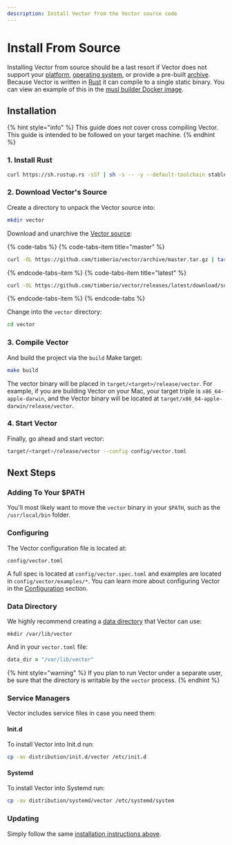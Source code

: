 ```yaml
---
description: Install Vector from the Vector source code
---
```


# Install From Source

Installing Vector from source should be a last resort if Vector does not
support your [platform][docs.platforms],
[operating system][docs.operating_systems], or provide a pre-built
[archive][docs.from_archives]. Because Vector is written in [Rust][urls.rust]
it can compile to a single static binary. You can view an example of this
in the [musl builder Docker image][urls.musl_builder_docker_image].

## Installation

{% hint style="info" %}
This guide does _not_ cover cross compiling Vector. This guide is intended
to be followed on your target machine.
{% endhint %}

### 1. Install Rust

```bash
curl https://sh.rustup.rs -sSf | sh -s -- -y --default-toolchain stable
```

### 2. Download Vector's Source

Create a directory to unpack the Vector source into:

```bash
mkdir vector
```

Download and unarchive the [Vector source](https://github.com/timberio/vector):

{% code-tabs %}
{% code-tabs-item title="master" %}
```bash
curl -OL https://github.com/timberio/vector/archive/master.tar.gz | tar -xzf - --directory="vector"
```
{% endcode-tabs-item %}
{% code-tabs-item title="latest" %}
```bash
curl -OL https://github.com/timberio/vector/releases/latest/download/source.tar.gz | tar -xzf --directory="vector"
```
{% endcode-tabs-item %}
{% endcode-tabs %}

Change into the `vector` directory:

```bash
cd vector
```

### 3. Compile Vector

And build the project via the `build` Make target:

```bash
make build
```

The vector binary will be placed in `target/<target>/release/vector`.
For example, if you are building Vector on your Mac, your target triple
is `x86_64-apple-darwin`, and the Vector binary will be located at
`target/x86_64-apple-darwin/release/vector`.

### 4. Start Vector

Finally, go ahead and start vector:

```bash
target/<target>/release/vector --config config/vector.toml
```

## Next Steps

### Adding To Your $PATH

You'll most likely want to move the `vector` binary in your `$PATH`, such as
the `/usr/local/bin` folder.

### Configuring

The Vector configuration file is located at:

```
config/vector.toml
```

A full spec is located at `config/vector.spec.toml` and examples are
located in `config/vector/examples/*`. You can learn more about configuring
Vector in the [Configuration][docs.configuration] section.

### Data Directory

We highly recommend creating a [data directory][docs.configuration#data-directory]
that Vector can use:

```
mkdir /var/lib/vector
```

And in your `vector.toml` file:

```coffeescript
data_dir = "/var/lib/vector"
```

{% hint style="warning" %}
If you plan to run Vector under a separate user, be sure that the directory
is writable by the `vector` process.
{% endhint %}

### Service Managers

Vector includes service files in case you need them:

#### Init.d

To install Vector into Init.d run:

```bash
cp -av distribution/init.d/vector /etc/init.d
```

#### Systemd

To install Vector into Systemd run:

```bash
cp -av distribution/systemd/vector /etc/systemd/system
```

### Updating

Simply follow the same [installation instructions above](#installation).


[docs.configuration#data-directory]: ../../../usage/configuration#data-directory
[docs.configuration]: ../../../usage/configuration
[docs.from_archives]: ../../../setup/installation/manual/from-archives.md
[docs.operating_systems]: ../../../setup/installation/operating-systems
[docs.platforms]: ../../../setup/installation/platforms
[urls.musl_builder_docker_image]: https://github.com/timberio/vector/blob/master/scripts/ci-docker-images/builder-x86_64-unknown-linux-musl/Dockerfile
[urls.rust]: https://www.rust-lang.org/
